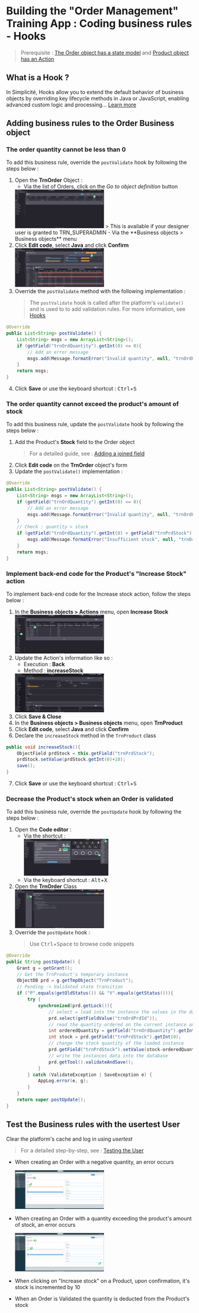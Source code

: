 # Building the "Order Management" Training App : Coding business rules - Hooks

> Prerequisite : [The Order object has a state model](/lesson/tutorial/expanding/states) and [Product object has an Action](/lesson/tutorial/expanding/actions)

## What is a Hook ?

In Simplicité, Hooks allow you to extend the default behavior of business objects by overriding key lifecycle methods in Java or JavaScript, enabling advanced custom logic and processing... [Learn more](/lesson/core/objects/businessobject-code-hooks)

## Adding business rules to the Order Business object 

### The order quantity cannot be less than 0

To add this business rule, override the `postValidate` hook by following the steps below :
1. Open the **TrnOrder** Object :
	- Via the list of Orders, click on the *Go to object definition* button  
	<img src="goto-definition.png" alt="goto-definition" width="50%"/>	
	> This is available if your designer user is granted to TRN_SUPERADMIN
	- Via the **Business objects > Business objects** menu
2. Click **Edit code**, select **Java** and click **Confirm**  
	<img src="edit-code.png" alt="edit-code" width="50%"/>	
3. Override the `postValidate` method with the following implementation :
	> The `postValidate` hook is called after the platform's `validate()` and is used to to add validation rules. For more information, see [Hooks](/lesson/core/objects/businessobject-code-hooks#prepostvalidatehooks)
```java 
@Override
public List<String> postValidate() {
	List<String> msgs = new ArrayList<String>();
	if (getField("trnOrdQuantity").getInt(0) <= 0){
		// Add an error message
		msgs.add(Message.formatError("Invalid quantity", null, "trnOrdQuantity"));
	}
	return msgs;
}
```
4. Click **Save** or use the keyboard shortcut : <kbd>Ctrl</kbd>+<kbd>S</kbd>

### The order quantity cannot exceed the product's amount of stock  

To add this business rule, update the `postValidate` hook by following the steps below :

1. Add the Product's **Stock** field to the Order object
	> For a detailed guide, see : [Adding a joined field](/lesson/tutorial/expanding/calculated-fields#add-the-product-price-field-to-the-order-business-object)
2. Click **Edit code** on the **TrnOrder** object's form
3. Update the `postValidate()` implementation :
```java
@Override
public List<String> postValidate() {
	List<String> msgs = new ArrayList<String>();
	if (getField("trnOrdQuantity").getInt(0) <= 0){
		// Add an error message
		msgs.add(Message.formatError("Invalid quantity", null, "trnOrdQuantity"));
	}
	// Check : quantity > stock
	if (getField("trnOrdQuantity").getInt(0) > getField("trnPrdStock").getInt(0)) {
		msgs.add(Message.formatError("Insufficient stock", null, "trnOrdQuantity"));
	}
	return msgs;
}
```

### Implement back-end code for the Product's "Increase Stock" action

To implement back-end code for the Increase stock action, follow the steps below : 
1. In the **Business objects > Actions** menu, open **Increase Stock**  
	<img src="action-list.png" alt="action-list" width="50%"/> 
2. Update the Action's information like so : 
	- Execution : **Back**
	- Method : **increaseStock**  
	<img src="action-form.png" alt="action-form" width="50%"/> 
3. Click **Save & Close**
4. In the **Business objects > Business objects** menu, open **TrnProduct**
5. Click **Edit code**, select **Java** and click **Confirm**  
6. Declare the `increaseStock` method in the `TrnProduct` class  
```java
public void increaseStock(){
	ObjectField prdStock = this.getField("trnPrdStock");
	prdStock.setValue(prdStock.getInt(0)+10);
	save();
}
```
7. Click **Save** or use the keyboard shortcut : <kbd>Ctrl</kbd>+<kbd>S</kbd>

### Decrease the Product's stock when an Order is validated

To add this business rule, override the `postUpdate` hook by following the steps below :
1. Open the **Code editor** :
	- Via the shortcut :  
		<img src="code-editor.png" alt="edit-code" width="50%"/> 
	- Via the keyboard shortcut : <kbd>Alt</kbd>+<kbd>X</kbd>
2. Open the **TrnOrder** Class    
	<img src="order-class.png" alt="edit-code" width="50%"/>   
3. Override the `postUpdate` hook :
	> Use <kbd>Ctrl</kbd>+<kbd>Space</kbd> to browse code snippets
```java
@Override
public String postUpdate() {
	Grant g = getGrant();
	// Get the TrnProduct's temporary instance
	ObjectDB prd = g.getTmpObject("TrnProduct");
	// Pending -> Validated state transition
	if ("P".equals(getOldStatus()) && "V".equals(getStatus())){
		try {	        
			synchronized(prd.getLock()){
				// select = load into the instance the values in the database corresponding to a technical key (id)
				prd.select(getFieldValue("trnOrdPrdId"));
				// read the quantity ordered on the current instance and the stock of the product on the loaded instance
				int orderedQuantity = getField("trnOrdQuantity").getInt(0);
				int stock = prd.getField("trnPrdStock").getInt(0);
				// change the stock quantity of the loaded instance
				prd.getField("trnPrdStock").setValue(stock-orderedQuantity);
				// write the instances data into the database
				prd.getTool().validateAndSave();
			}
		} catch (ValidateException | SaveException e) {
			AppLog.error(e, g);
		}
	}
	return super.postUpdate();
}
```
## Test the Business rules with the usertest User

Clear the platform's cache and log in using *usertest*
> For a detailed step-by-step, see : [Testing the User](/lesson/tutorial/getting-started/user#activating-and-testing-the-user)

<div class="success">
	<ul>
		<li>	
			<p>When creating an Order with a negative quantity, an error occurs</p>
			<img src="success-invalid.png" alt="invalid" width="50%"/>
		</li>
		<li>	
			<p>When creating an Order with a quantity exceeding the product's amount of stock, an error occurs</p>
			<img src="success-amount.png" alt="amount" width="50%"/>
		</li>
		<li>
			<p>When clicking on "Increase stock" on a Product, upon confirmation, it's stock is incremented by 10</p>
		</li>
		<li>
			<p>When an Order is Validated the quantity is deducted from the Product's stock</p>
		</li>
	</ul>
</div>

